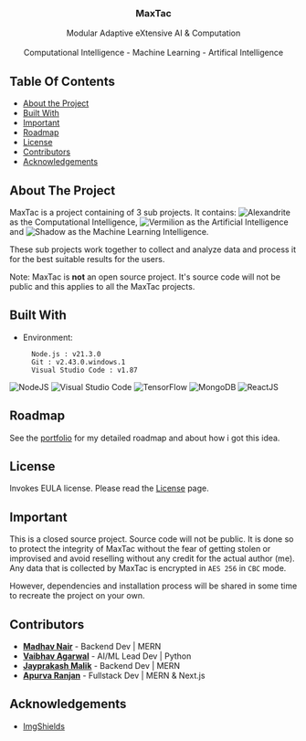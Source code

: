 <br/>
<p align="center">
  <a href="https://github.com/theoneandonlyshadow/MaxTac">
  </a>

<h3 align='center'>
  <b><span color="#ff3131">Max</span><span color="#1B71FA">Tac</span></b>
</h3>
  <p align="center">
    Modular Adaptive eXtensive AI & Computation
    <br/>
    <br/>
        <span color="#ff3131">
    Computational Intelligence
    </span> - 
    <span color="e6e6fa">
      Machine Learning
    </span> - 
    <span color="1b71fa">
      Artifical Intelligence
    </span>
  </p>
</p>



## Table Of Contents

* [About the Project](#about-the-project)
* [Built With](#built-with)
* [Important](#important)
* [Roadmap](#roadmap)
* [License](license.md)
* [Contributors](#contributors)
* [Acknowledgements](#acknowledgements)

## About The Project

MaxTac is a project containing of 3 sub projects. It contains: ![Alexandrite](https://github.com/theoneandonlyshadow/alexandrite-magnus) as the Computational Intelligence, ![Vermilion](https://github.com/theoneandonlyshadow/scarlett-vermilion) as the Artificial Intelligence and ![Shadow](https://github.com/theoneandonlyshadow/maximus-shadow) as the Machine Learning Intelligence.

These sub projects work together to collect and analyze data and process it for the best suitable results for the users.

Note: MaxTac is **not** an open source project. It's source code will not be public and this applies to all the MaxTac projects.

## Built With

- Environment:

        Node.js : v21.3.0
        Git : v2.43.0.windows.1
        Visual Studio Code : v1.87
  
![NodeJS](https://img.shields.io/badge/node.js-6DA55F?style=for-the-badge&logo=node.js&logoColor=white)
![Visual Studio Code](https://img.shields.io/badge/Visual%20Studio%20Code-0078d7.svg?style=for-the-badge&logo=visual-studio-code&logoColor=white)
![TensorFlow](https://img.shields.io/badge/TensorFlow-%23FF6F00.svg?style=for-the-badge&logo=TensorFlow&logoColor=white)
![MongoDB](https://img.shields.io/badge/MongoDB-%234ea94b.svg?style=for-the-badge&logo=mongodb&logoColor=white)
![ReactJS](https://img.shields.io/badge/React-20232A?style=for-the-badge&logo=react&logoColor=61DAFB)

## Roadmap

See the [portfolio](https://madhavdotjs.netlify.app/) for my detailed roadmap and about how i got this idea.

## License

Invokes EULA license. Please read the [License](license.md) page.
## Important

This is a closed source project. Source code will not be public. It is done so to protect the integrity of MaxTac without the fear of getting stolen or improvised and avoid reselling without any credit for the actual author (me). Any data that is collected by MaxTac is encrypted in `AES 256` in `CBC` mode.

However, dependencies and installation process will be shared in some time to recreate the project on your own.

## Contributors

* **[Madhav Nair](https://github.com/theoneandonlyshadow/)** - Backend Dev | MERN
* **[Vaibhav Agarwal](https://github.com/itsvaibhav30)** - AI/ML Lead Dev | Python
* **[Jayprakash Malik](https://github.com/tyler731137)** - Backend Dev | MERN
* **[Apurva Ranjan]()** - Fullstack Dev | MERN & Next.js
 
## Acknowledgements

* [ImgShields](https://shields.io/)
